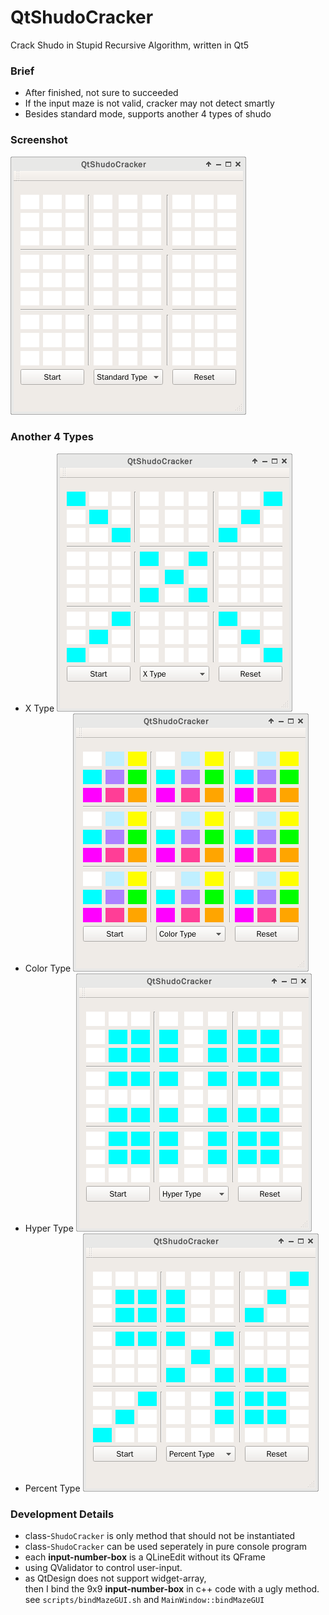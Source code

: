 # QtShudoCracker
Crack Shudo in Stupid Recursive Algorithm, written in Qt5

### Brief
+ After finished, not sure to succeeded
+ If the input maze is not valid, cracker may not detect smartly
+ Besides standard mode, supports another 4 types of shudo

### Screenshot
![Standard Type](screenshots/No.1-Standard-Type.png?raw=true "")

### Another 4 Types
+ X Type
![X Type](screenshots/No.2-X-Type.png?raw=true "")
+ Color Type
![Color Type](screenshots/No.3-Color-Type.png?raw=true "")
+ Hyper Type
![Hyper Type](screenshots/No.4-Hyper-Type.png?raw=true "")
+ Percent Type
![Percent Type](screenshots/No.5-Percent-Type.png?raw=true "")

### Development Details
+ class-`ShudoCracker` is only method that should not be instantiated
+ class-`ShudoCracker` can be used seperately in pure console program
+ each **input-number-box** is a QLineEdit without its QFrame
+ using QValidator to control user-input.
+ as QtDesign does not support widget-array,</br>
  then I bind the 9x9 **input-number-box** in c++ code with a ugly method.</br>
  see `scripts/bindMazeGUI.sh` and `MainWindow::bindMazeGUI`
